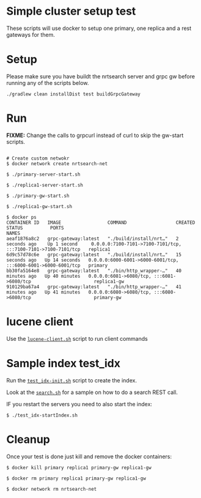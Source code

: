 # Simple cluster setup test 

These scripts will use docker to setup one primary, one replica and a rest gateways for them.

# Setup

Please make sure you have buildt the nrtsearch server and grpc gw before running any of the scripts below.

```
./gradlew clean installDist test buildGrpcGateway
```

# Run

__FIXME:__ Change the calls to grpcurl instead of curl to skip the  gw-start scripts.

```

# Create custom netwokr
$ docker network create nrtsearch-net

$ ./primary-server-start.sh

$ ./replica1-server-start.sh

$ ./primary-gw-start.sh

$ ./replica1-gw-start.sh

$ docker ps
CONTAINER ID   IMAGE                 COMMAND                  CREATED          STATUS          PORTS                                                           NAMES
aeaf1876a8c2   grpc-gateway:latest   "./build/install/nrt…"   2 seconds ago    Up 1 second     0.0.0.0:7100-7101->7100-7101/tcp, :::7100-7101->7100-7101/tcp   replica1
6d9c57d78c6e   grpc-gateway:latest   "./build/install/nrt…"   15 seconds ago   Up 14 seconds   0.0.0.0:6000-6001->6000-6001/tcp, :::6000-6001->6000-6001/tcp   primary
bb30fa5164e8   grpc-gateway:latest   "./bin/http_wrapper-…"   40 minutes ago   Up 40 minutes   0.0.0.0:6081->6080/tcp, :::6081->6080/tcp                       replica1-gw
910129ba67a4   grpc-gateway:latest   "./bin/http_wrapper-…"   41 minutes ago   Up 41 minutes   0.0.0.0:6080->6080/tcp, :::6080->6080/tcp                       primary-gw
```

# lucene client

Use the [`lucene-client.sh`](lucene-client.sh) script to run client commands

# Sample index test_idx

Run the [`test_idx-init.sh`](test_idx-init.sh) script to create the index.

Look at the [`search.sh`](search.sh) for a sample on how to do a search REST call.

IF you restart the servers you need to also start the index:

```
$ ./test_idx-startIndex.sh
```

# Cleanup

Once your test is done just kill and remove the docker containers:

```
$ docker kill primary replica1 primary-gw replica1-gw

$ docker rm primary replica1 primary-gw replica1-gw

$ docker network rm nrtsearch-net
```

